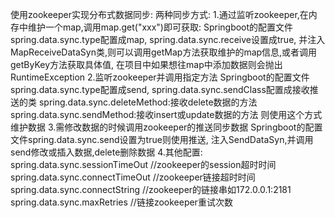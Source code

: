 使用zookeeper实现分布式数据同步:
两种同步方式:
1.通过监听zookeeper,在内存中维护一个map,调用map.get("xxx")即可获取:
Springboot的配置文件spring.data.sync.type配置成map,
spring.data.sync.receive设置成true,
并注入MapReceiveDataSyn类,则可以调用getMap方法获取维护的map信息,或者调用getByKey方法获取具体值,
在项目中如果想往map中添加数据则会抛出RuntimeException
2.监听zookeeper并调用指定方法
Springboot的配置文件spring.data.sync.type配置成send,
spring.data.sync.sendClass配置成接收推送的类
spring.data.sync.deleteMethod:接收delete数据的方法
spring.data.sync.sendMethod:接收insert或update数据的方法
则使用这个方式维护数据
3.需修改数据的时候调用zookeeper的推送同步数据
Springboot的配置文件spring.data.sync.send设置为true则使用推送,
注入SendDataSyn,并调用send修改或插入数据,delete删除数据
4.其他配置:
spring.data.sync.sessionTimeOut //zookeeper的session超时时间
spring.data.sync.connectTimeOut //zookeeper链接超时时间
spring.data.sync.connectString //zookeeper的链接串如172.0.0.1:2181
spring.data.sync.maxRetries //链接zookeeper重试次数
